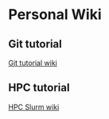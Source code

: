 # Personal Wiki

## Git tutorial

[Git tutorial wiki](https://github.com/f-Enzo/personal_wiki/wiki/Git-and-Github-Tutorial)

## HPC tutorial

[HPC Slurm wiki](https://github.com/f-Enzo/personal_wiki/wiki/HPC-Slurm-Tutorial)
